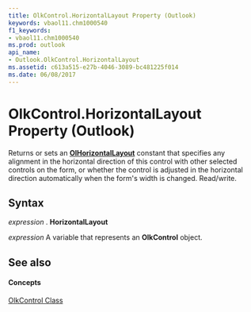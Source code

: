 ```yaml
---
title: OlkControl.HorizontalLayout Property (Outlook)
keywords: vbaol11.chm1000540
f1_keywords:
- vbaol11.chm1000540
ms.prod: outlook
api_name:
- Outlook.OlkControl.HorizontalLayout
ms.assetid: c613a515-e27b-4046-3089-bc481225f014
ms.date: 06/08/2017
---
```



# OlkControl.HorizontalLayout Property (Outlook)

Returns or sets an  **[OlHorizontalLayout](olhorizontallayout-enumeration-outlook.md)** constant that specifies any alignment in the horizontal direction of this control with other selected controls on the form, or whether the control is adjusted in the horizontal direction automatically when the form's width is changed. Read/write.


## Syntax

 _expression_ . **HorizontalLayout**

 _expression_ A variable that represents an **OlkControl** object.


## See also


#### Concepts


[OlkControl Class](olkcontrol-object-outlook.md)

